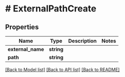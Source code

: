 # # ExternalPathCreate

## Properties

Name | Type | Description | Notes
------------ | ------------- | ------------- | -------------
**external_name** | **string** |  |
**path** | **string** |  |

[[Back to Model list]](../../README.md#models) [[Back to API list]](../../README.md#endpoints) [[Back to README]](../../README.md)
